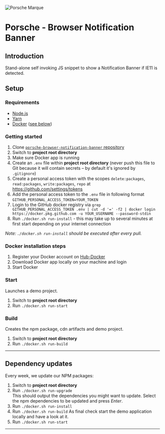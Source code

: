 ![Porsche Marque](https://upload.wikimedia.org/wikipedia/de/thumb/7/70/Porsche_Logo.svg/258px-Porsche_Logo.svg.png)

# Porsche - Browser Notification Banner

## Introduction
Stand-alone self invoking JS snippet to show a Notification Banner if IE11 is detected. 

## Setup

### Requirements
* [Node.js](https://nodejs.org)
* [Yarn](https://yarnpkg.com)
* [Docker](https://www.docker.com) ([see below](#docker-installation-steps))

### Getting started
1. Clone [`porsche-browser-notification-banner` repository](https://github.com/porscheui/porsche-browser-notification-banner)
1. Switch to __project root directory__
1. Make sure Docker app is running
1. Create an `.env` file within __project root directory__ (never push this file to Git because it will contain secrets – by default it's ignored by `.gitignore`)
1. Create a personal access token with the scopes `delete:packages`, `read:packages`, `write:packages`, `repo` at <https://github.com/settings/tokens>
1. Add the personal access token to the `.env` file in following format `GITHUB_PERSONAL_ACCESS_TOKEN=YOUR_TOKEN`
1. Login to the GitHub docker registry via `grep GITHUB_PERSONAL_ACCESS_TOKEN .env | cut -d '=' -f2 | docker login https://docker.pkg.github.com -u YOUR_USERNAME --password-stdin`
1. Run `./docker.sh run-install` - this may take up to several minutes at first start depending on your internet connection

*Note: `./docker.sh run-install` should be executed after every pull.*

### Docker installation steps
1. Register your Docker account on [Hub-Docker](https://hub.docker.com)
1. Download Docker app locally on your machine and login
1. Start Docker

### Start
Launches a demo project.
1. Switch to __project root directory__
1. Run `./docker.sh run-start`

### Build
Creates the npm package, cdn artifacts and demo project.
1. Switch to __project root directory__
1. Run `./docker.sh run-build`

--- 

## Dependency updates
Every week, we update our NPM packages:

1. Switch to __project root directory__
1. Run `./docker.sh run-upgrade`  
This should output the dependencies you might want to update. Select the npm dependencies to be updated and press _Enter_.
1. Run `./docker.sh run-install`
1. Run `./docker.sh run-build`
As final check start the demo application locally and have a look at it.
1. Run `./docker.sh run-start`

---

